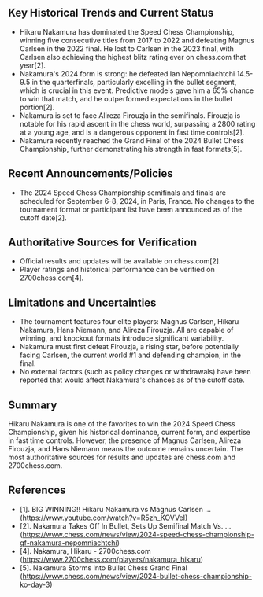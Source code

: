 ## Key Historical Trends and Current Status

- Hikaru Nakamura has dominated the Speed Chess Championship, winning five consecutive titles from 2017 to 2022 and defeating Magnus Carlsen in the 2022 final. He lost to Carlsen in the 2023 final, with Carlsen also achieving the highest blitz rating ever on chess.com that year[2].
- Nakamura's 2024 form is strong: he defeated Ian Nepomniachtchi 14.5-9.5 in the quarterfinals, particularly excelling in the bullet segment, which is crucial in this event. Predictive models gave him a 65% chance to win that match, and he outperformed expectations in the bullet portion[2].
- Nakamura is set to face Alireza Firouzja in the semifinals. Firouzja is notable for his rapid ascent in the chess world, surpassing a 2800 rating at a young age, and is a dangerous opponent in fast time controls[2].
- Nakamura recently reached the Grand Final of the 2024 Bullet Chess Championship, further demonstrating his strength in fast formats[5].

## Recent Announcements/Policies

- The 2024 Speed Chess Championship semifinals and finals are scheduled for September 6-8, 2024, in Paris, France. No changes to the tournament format or participant list have been announced as of the cutoff date[2].

## Authoritative Sources for Verification

- Official results and updates will be available on chess.com[2].
- Player ratings and historical performance can be verified on 2700chess.com[4].

## Limitations and Uncertainties

- The tournament features four elite players: Magnus Carlsen, Hikaru Nakamura, Hans Niemann, and Alireza Firouzja. All are capable of winning, and knockout formats introduce significant variability.
- Nakamura must first defeat Firouzja, a rising star, before potentially facing Carlsen, the current world #1 and defending champion, in the final.
- No external factors (such as policy changes or withdrawals) have been reported that would affect Nakamura's chances as of the cutoff date.

## Summary

Hikaru Nakamura is one of the favorites to win the 2024 Speed Chess Championship, given his historical dominance, current form, and expertise in fast time controls. However, the presence of Magnus Carlsen, Alireza Firouzja, and Hans Niemann means the outcome remains uncertain. The most authoritative sources for results and updates are chess.com and 2700chess.com.

## References

- [1]. BIG WINNING!! Hikaru Nakamura vs Magnus Carlsen ... (https://www.youtube.com/watch?v=R5zh_KOVVeI)
- [2]. Nakamura Takes Off In Bullet, Sets Up Semifinal Match Vs. ... (https://www.chess.com/news/view/2024-speed-chess-championship-qf-nakamura-nepomniachtchi)
- [4]. Nakamura, Hikaru - 2700chess.com (https://www.2700chess.com/players/nakamura_hikaru)
- [5]. Nakamura Storms Into Bullet Chess Grand Final (https://www.chess.com/news/view/2024-bullet-chess-championship-ko-day-3)